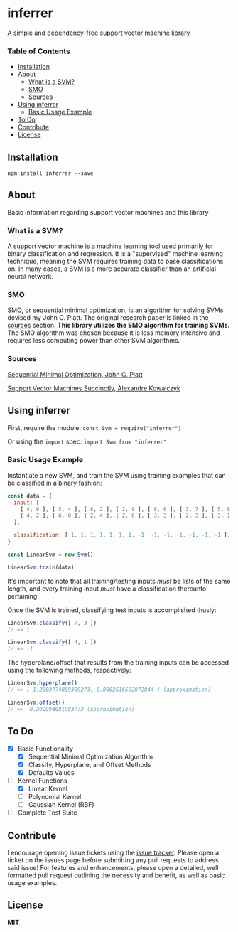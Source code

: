 # inferrer
A simple and dependency-free support vector machine library

### Table of Contents
- [Installation](#installation)
- [About](#about)
  - [What is a SVM?](#what-is-a-svm?)
  - [SMO](#smo)
  - [Sources](#sources)
- [Using inferrer](#using-inferrer)
  - [Basic Usage Example](#basic-usage-example)
- [To Do](#to-do)
- [Contribute](#contribute)
- [License](#license)

## Installation
`npm install inferrer --save`

## About
Basic information regarding support vector machines and this library

### What is a SVM?
A support vector machine is a machine learning tool used primarily for binary classification and regression. It is a "supervised" machine learning technique, meaning the SVM requires training data to base classifications on. In many cases, a SVM is a more accurate classifier than an artificial neural network.

### SMO
SMO, or sequential minimal optimization, is an algorithm for solving SVMs devised my John C. Platt. The original research paper is linked in the [sources](#sources) section. __This library utilizes the SMO algorithm for training SVMs.__ The SMO algorithm was chosen because it is less memory intensive and requires less computing power than other SVM algorithms.

### Sources
[Sequential Minimal Optimization, John C. Platt](https://www.microsoft.com/en-us/research/wp-content/uploads/2016/02/tr-98-14.pdf)

[Support Vector Machines Succinctly, Alexandre Kowalczyk](https://www.svm-tutorial.com/2017/10/support-vector-machines-succinctly-released/)

## Using inferrer
First, require the module:
`const Svm = require("inferrer")`

Or using the `import` spec:
`import Svm from "inferrer"`

### Basic Usage Example
Instantiate a new SVM, and train the SVM using training examples that can be classified in a binary fashion:
```javascript
const data = {
  input: [
    [ 4, 6 ], [ 5, 4 ], [ 8, 2 ], [ 2, 9 ], [ 6, 6 ], [ 3, 7 ], [ 5, 8 ],
    [ 4, 2 ], [ 6, 0 ], [ 2, 4 ], [ 2, 6 ], [ 3, 3 ], [ 2, 3 ], [ 3, 1 ]
  ],

  classification: [ 1, 1, 1, 1, 1, 1, 1, -1, -1, -1, -1, -1, -1, -1 ],
}

const LinearSvm = new Svm()

LinearSvm.train(data)
```

It's important to note that all training/testing inputs _must_ be lists of the same length, and every training input _must_ have a classification thereunto pertaining.

Once the SVM is trained, classifying test inputs is accomplished thusly:
```javascript
LinearSvm.classify([ 7, 3 ])
// => 1
```
```javascript
LinearSvm.classify([ 4, 1 ])
// => -1
```

The hyperplane/offset that results from the training inputs can be accessed using the following methods, respectively:
```javascript
LinearSvm.hyperplane()
// => [ 1.2003774889309273, 0.8002516592872844 ] (approximation)
```
```javascript
LinearSvm.offset()
// => -8.202894081803773 (approximation)
```

## To Do
- [x] Basic Functionality
  - [x] Sequential Minimal Optimization Algorithm
  - [x] Classify, Hyperplane, and Offset Methods
  - [x] Defaults Values
- [ ] Kernel Functions
  - [x] Linear Kernel
  - [ ] Polynomial Kernel
  - [ ] Gaussian Kernel (RBF)
- [ ] Complete Test Suite

## Contribute
I encourage opening issue tickets using the [issue tracker](https://github.com/cmoncur/inferrer/issues). Please open a ticket on the issues page before submitting any pull requests to address said issue! For features and enhancements, please open a detailed, well formatted pull request outlining the necessity and benefit, as well as basic usage examples.

## License
**MIT**
